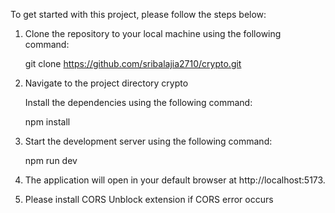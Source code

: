 To get started with this project, please follow the steps below:

1. Clone the repository to your local machine using the following command:

   git clone https://github.com/sribalajia2710/crypto.git

2. Navigate to the project directory crypto

   Install the dependencies using the following command:

   npm install

3. Start the development server using the following command:

   npm run dev

4. The application will open in your default browser at http://localhost:5173.

5. Please install CORS Unblock extension if CORS error occurs
